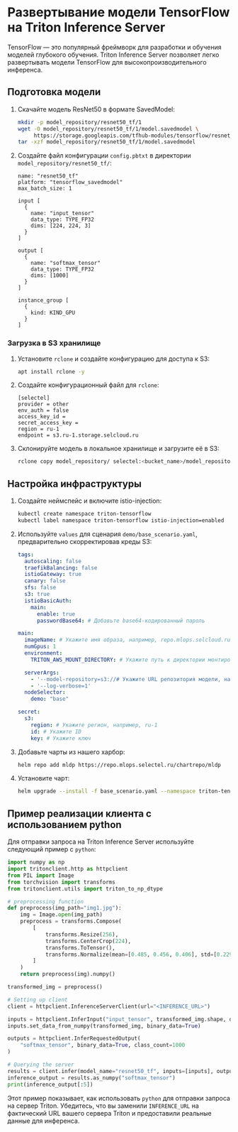 # Развертывание модели TensorFlow на Triton Inference Server

TensorFlow — это популярный фреймворк для разработки и обучения моделей глубокого обучения. Triton Inference Server позволяет легко развертывать модели TensorFlow для высокопроизводительного инференса.

## Подготовка модели

1. Скачайте модель ResNet50 в формате SavedModel:
   ```bash
   mkdir -p model_repository/resnet50_tf/1
   wget -O model_repository/resnet50_tf/1/model.savedmodel \
        https://storage.googleapis.com/tfhub-modules/tensorflow/resnet_50/classification/1.tar.gz
   tar -xzf model_repository/resnet50_tf/1/model.savedmodel
   ```

2. Создайте файл конфигурации `config.pbtxt` в директории `model_repository/resnet50_tf/`:
   ```plaintext
   name: "resnet50_tf"
   platform: "tensorflow_savedmodel"
   max_batch_size: 1

   input [
     {
       name: "input_tensor"
       data_type: TYPE_FP32
       dims: [224, 224, 3]
     }
   ]

   output [
     {
       name: "softmax_tensor"
       data_type: TYPE_FP32
       dims: [1000]
     }
   ]

   instance_group [
     {
       kind: KIND_GPU
     }
   ]
   ```

### Загрузка в S3 хранилище

1. Установите `rclone` и создайте конфигурацию для доступа к S3:
   ```bash
   apt install rclone -y
   ```

2. Создайте конфигурационный файл для `rclone`:
   ```
   [selectel]
   provider = other
   env_auth = false
   access_key_id =
   secret_access_key =
   region = ru-1
   endpoint = s3.ru-1.storage.selcloud.ru
   ```

3. Склонируйте модель в локальное хранилище и загрузите её в S3:
   ```bash
   rclone copy model_repository/ selectel:<bucket_name>/model_repository
   ```

## Настройка инфраструктуры

1. Создайте неймспейс и включите istio-injection:
   ```bash
   kubectl create namespace triton-tensorflow
   kubectl label namespace triton-tensorflow istio-injection=enabled
   ```

2. Используйте `values` для сценария `demo/base_scenario.yaml`, предварительно скорректировав креды S3:

   ```yaml
   tags:
     autoscaling: false
     traefikBalancing: false
     istioGateway: true
     canary: false
     sfs: false
     s3: true
     istioBasicAuth:
       main:
         enable: true
         passwordBase64: # Добавьте base64-кодированный пароль

   main:
     imageName: # Укажите имя образа, например, repo.mlops.selcloud.ru/mldp/triton_transformer_server:24.05-zstd
     numGpus: 1
     environment:
       TRITON_AWS_MOUNT_DIRECTORY: # Укажите путь к директории монтирования AWS, например, /opt/tritonserver

     serverArgs:
       - '--model-repository=s3://# Укажите URL репозитория модели, например, https://s3.ru-1.storage.selcloud.ru:443/<bucket_name>/model_repository'
       - '--log-verbose=1'
     nodeSelector:
       demo: "base"

   secret:
     s3:
       region: # Укажите регион, например, ru-1
       id: # Укажите ID
       key: # Укажите ключ
   ```

3. Добавьте чарты из нашего харбор:
   ```bash
   helm repo add mldp https://repo.mlops.selectel.ru/chartrepo/mldp
   ```

4. Установите чарт:
   ```bash
   helm upgrade --install -f base_scenario.yaml --namespace triton-tensorflow triton-tensorflow mldp/triton-inference-server 
   ```

## Пример реализации клиента с использованием python

Для отправки запроса на Triton Inference Server используйте следующий пример с `python`:

```python
import numpy as np
import tritonclient.http as httpclient
from PIL import Image
from torchvision import transforms
from tritonclient.utils import triton_to_np_dtype

# preprocessing function
def preprocess(img_path="img1.jpg"):
    img = Image.open(img_path)
    preprocess = transforms.Compose(
        [
            transforms.Resize(256),
            transforms.CenterCrop(224),
            transforms.ToTensor(),
            transforms.Normalize(mean=[0.485, 0.456, 0.406], std=[0.229, 0.224, 0.225]),
        ]
    )
    return preprocess(img).numpy()

transformed_img = preprocess()

# Setting up client
client = httpclient.InferenceServerClient(url="<INFERENCE_URL>")

inputs = httpclient.InferInput("input_tensor", transformed_img.shape, datatype="FP32")
inputs.set_data_from_numpy(transformed_img, binary_data=True)

outputs = httpclient.InferRequestedOutput(
    "softmax_tensor", binary_data=True, class_count=1000
)

# Querying the server
results = client.infer(model_name="resnet50_tf", inputs=[inputs], outputs=[outputs])
inference_output = results.as_numpy("softmax_tensor")
print(inference_output[:5])
```

Этот пример показывает, как использовать `python` для отправки запроса на сервер Triton. Убедитесь, что вы заменили `INFERENCE_URL` на фактический URL вашего сервера Triton и предоставили реальные данные для инференса. 